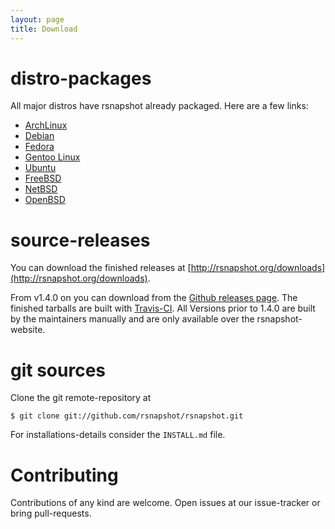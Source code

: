 ```yaml
---
layout: page
title: Download
---
```


# distro-packages

All major distros have rsnapshot already packaged. Here are a few links:

* [ArchLinux](https://www.archlinux.org/packages/community/any/rsnapshot/)
* [Debian](https://packages.debian.org/search?keywords=rsnapshot)
* [Fedora](https://apps.fedoraproject.org/packages/rsnapshot)
* [Gentoo Linux](https://packages.gentoo.org/packages/app-backup/rsnapshot)
* [Ubuntu](http://packages.ubuntu.com/search?keywords=rsnapshot&searchon=names&suite=all&section=all)
* [FreeBSD](http://www.freshports.org/sysutils/rsnapshot/)
* [NetBSD](ftp://ftp.netbsd.org/pub/NetBSD/NetBSD-current/pkgsrc/sysutils/rsnapshot/README.html)
* [OpenBSD](http://cvsweb.openbsd.org/cgi-bin/cvsweb/ports/net/rsnapshot/)

# source-releases

You can download the finished releases at [http://rsnapshot.org/downloads](http://rsnapshot.org/downloads).

From v1.4.0 on you can download from the [Github releases page](https://github.com/rsnapshot/rsnapshot/releases). The finished tarballs are built with [Travis-CI](https://travis-ci.org/rsnapshot/rsnapshot). All Versions prior to 1.4.0 are built by the maintainers manually and are only available over the rsnapshot-website.

# git sources

Clone the git remote-repository at

    $ git clone git://github.com/rsnapshot/rsnapshot.git

For installations-details consider the `INSTALL.md` file.

# Contributing

Contributions of any kind are welcome. Open issues at our issue-tracker or bring pull-requests.

